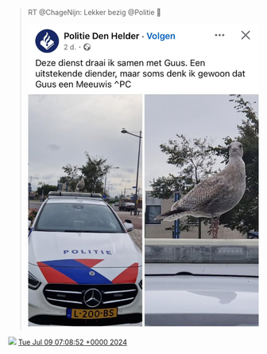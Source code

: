 > RT @ChageNijn: Lekker bezig @Politie 🤣 
> 
> ![](../../media/1810571809172988343-GR-Rv3yW4AAbUm_.jpg)

<img src="../../media/tweet.ico" width="12" /> [Tue Jul 09 07:08:52 +0000 2024](https://twitter.com/DromerDenker/status/1810571809172988343)